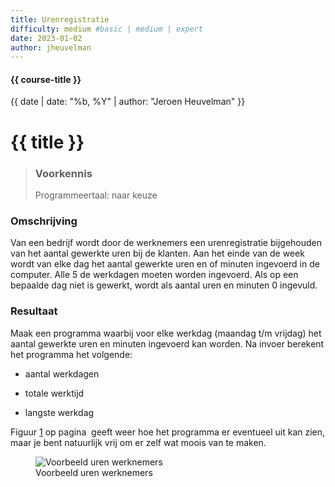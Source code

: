 ```yaml
---
title: Urenregistratie
difficulty: medium #basic | medium | expert
date: 2023-01-02
author: jheuvelman
---
```


#### {{ course-title }}
{{ date | date: "%b, %Y" | author: "Jeroen Heuvelman" }}


# {{ title }}

> ### Voorkennis
> Programmeertaal: naar keuze

### Omschrijving
Van een bedrijf wordt door de werknemers een urenregistratie bijgehouden
van het aantal gewerkte uren bij de klanten. Aan het einde van de week
wordt van elke dag het aantal gewerkte uren en of minuten ingevoerd in
de computer. Alle 5 de werkdagen moeten worden ingevoerd. Als op een
bepaalde dag niet is gewerkt, wordt als aantal uren en minuten 0
ingevuld.

### Resultaat
Maak een programma waarbij voor elke werkdag (maandag t/m vrijdag) het
aantal gewerkte uren en minuten ingevoerd kan worden. Na invoer berekent
het programma het volgende:

- aantal werkdagen

- totale werktijd

- langste werkdag

Figuur <a href="#fig:Voorbeeld urenwerknemers" data-reference-type="ref"
data-reference="fig:Voorbeeld urenwerknemers">1</a> op pagina  geeft
weer hoe het programma er eventueel uit kan zien, maar je bent
natuurlijk vrij om er zelf wat moois van te maken.

<figure>
<img src="Artwork/voorbeeld.png" id="fig:Voorbeeld urenwerknemers"
alt="Voorbeeld uren werknemers" />
<figcaption aria-hidden="true">Voorbeeld uren werknemers</figcaption>
</figure>
